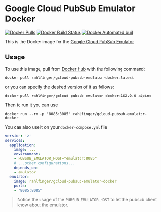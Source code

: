 # Google Cloud PubSub Emulator Docker

[![Docker Pulls](https://img.shields.io/docker/pulls/rahlfinger/gcloud-pubsub-emulator-docker.svg)]()
[![Docker Build Status](https://img.shields.io/docker/build/rahlfinger/gcloud-pubsub-emulator-docker.svg)]()
[![Docker Automated buil](https://img.shields.io/docker/automated/rahlfinger/gcloud-pubsub-emulator-docker.svg)]()

This is the Docker image for the [Google Cloud PubSub Emulator](https://cloud.google.com/sdk/gcloud/reference/beta/emulators/pubsub/)

## Usage

To use this image, pull from [Docker Hub](https://hub.docker.com/r/rahlfinger/gcloud-pubsub-emulator-docker/) with the following command:

    docker pull rahlfinger/gcloud-pubsub-emulator-docker:latest

or you can specify the desired version of it as follows:

    docker pull rahlfinger/gcloud-pubsub-emulator-docker:162.0.0-alpine

Then to run it you can use

    docker run --rm -p "8085:8085" rahlfinger/gcloud-pubsub-emulator-docker

You can also use it on your `docker-compose.yml` file

```yaml
version: '2'
services:
  application:
    image: ...
    environment:
    - PUBSUB_EMULATOR_HOST="emulator:8085"
    # ...other configurations...
    depends_on:
    - emulator
  emulator:
    image: rahlfinger/gcloud-pubsub-emulator-docker
    ports:
    - "8085:8085"
```

> Notice the usage of the `PUBSUB_EMULATOR_HOST` to let the pubsub client know about the emulator.
